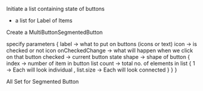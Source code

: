 Initiate a list containing state of buttons
+ a list for Label of Items

Create a MultiButtonSegmentedButton

specify parameters {
label -> what to put on buttons (icons or text)
icon -> is checked or not icon
onCheckedChange -> what will happen when we click on that button
checked -> current button state
shape -> shape of button {
index -> number of item in button list
count -> total no. of elements in list
{
1 -> Each will look individual ,
list.size -> Each will look connected
}
}
}

All Set for Segmented Button